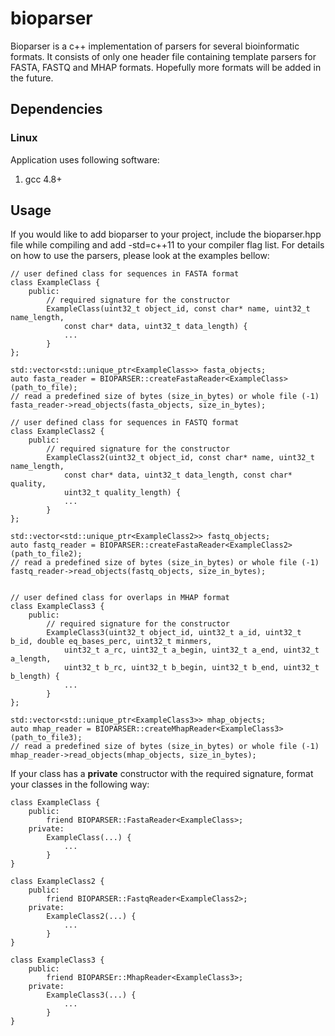 # bioparser

Bioparser is a c++ implementation of parsers for several bioinformatic formats. It consists of only one header file containing template parsers for FASTA, FASTQ and MHAP formats. Hopefully more formats will be added in the future.

## Dependencies

### Linux

Application uses following software:

1. gcc 4.8+

## Usage

If you would like to add bioparser to your project, include the bioparser.hpp file while compiling and add -std=c++11 to your compiler flag list. For details on how to use the parsers, please look at the examples bellow:

    // user defined class for sequences in FASTA format
    class ExampleClass {
        public:
            // required signature for the constructor
            ExampleClass(uint32_t object_id, const char* name, uint32_t name_length,
                const char* data, uint32_t data_length) {
                ...
            }
    };

    std::vector<std::unique_ptr<ExampleClass>> fasta_objects;
    auto fasta_reader = BIOPARSER::createFastaReader<ExampleClass>(path_to_file);
    // read a predefined size of bytes (size_in_bytes) or whole file (-1)
    fasta_reader->read_objects(fasta_objects, size_in_bytes);

    // user defined class for sequences in FASTQ format
    class ExampleClass2 {
        public:
            // required signature for the constructor
            ExampleClass2(uint32_t object_id, const char* name, uint32_t name_length,
                const char* data, uint32_t data_length, const char* quality,
                uint32_t quality_length) {
                ...
            }
    };

    std::vector<std::unique_ptr<ExampleClass2>> fastq_objects;
    auto fastq_reader = BIOPARSER::createFastaReader<ExampleClass2>(path_to_file2);
    // read a predefined size of bytes (size_in_bytes) or whole file (-1)
    fastq_reader->read_objects(fastq_objects, size_in_bytes);


    // user defined class for overlaps in MHAP format
    class ExampleClass3 {
        public:
            // required signature for the constructor
            ExampleClass3(uint32_t object_id, uint32_t a_id, uint32_t b_id, double eq_bases_perc, uint32_t minmers,
                uint32_t a_rc, uint32_t a_begin, uint32_t a_end, uint32_t a_length,
                uint32_t b_rc, uint32_t b_begin, uint32_t b_end, uint32_t b_length) {
                ...
            }
    };

    std::vector<std::unique_ptr<ExampleClass3>> mhap_objects;
    auto mhap_reader = BIOPARSER::createMhapReader<ExampleClass3>(path_to_file3);
    // read a predefined size of bytes (size_in_bytes) or whole file (-1)
    mhap_reader->read_objects(mhap_objects, size_in_bytes);

If your class has a **private** constructor with the required signature, format your classes in the following way:

    class ExampleClass {
        public:
            friend BIOPARSER::FastaReader<ExampleClass>;
        private:
            ExampleClass(...) {
                ...
            }
    }

    class ExampleClass2 {
        public:
            friend BIOPARSER::FastqReader<ExampleClass2>;
        private:
            ExampleClass2(...) {
                ...
            }
    }

    class ExampleClass3 {
        public:
            friend BIOPARSEr::MhapReader<ExampleClass3>;
        private:
            ExampleClass3(...) {
                ...
            }
    }
